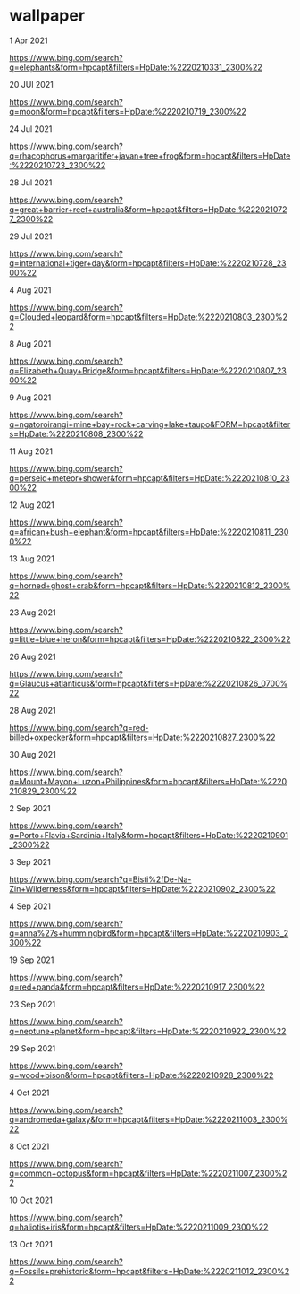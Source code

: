 # wallpaper

1 Apr 2021

https://www.bing.com/search?q=elephants&form=hpcapt&filters=HpDate:%2220210331_2300%22

20 JUl 2021

https://www.bing.com/search?q=moon&form=hpcapt&filters=HpDate:%2220210719_2300%22

24 Jul 2021

https://www.bing.com/search?q=rhacophorus+margaritifer+javan+tree+frog&form=hpcapt&filters=HpDate:%2220210723_2300%22

28 Jul 2021

https://www.bing.com/search?q=great+barrier+reef+australia&form=hpcapt&filters=HpDate:%2220210727_2300%22

29 Jul 2021

https://www.bing.com/search?q=international+tiger+day&form=hpcapt&filters=HpDate:%2220210728_2300%22

4 Aug 2021

https://www.bing.com/search?q=Clouded+leopard&form=hpcapt&filters=HpDate:%2220210803_2300%22

8 Aug 2021

https://www.bing.com/search?q=Elizabeth+Quay+Bridge&form=hpcapt&filters=HpDate:%2220210807_2300%22

9 Aug 2021

https://www.bing.com/search?q=ngatoroirangi+mine+bay+rock+carving+lake+taupo&FORM=hpcapt&filters=HpDate:%2220210808_2300%22

11 Aug 2021

https://www.bing.com/search?q=perseid+meteor+shower&form=hpcapt&filters=HpDate:%2220210810_2300%22

12 Aug 2021

https://www.bing.com/search?q=african+bush+elephant&form=hpcapt&filters=HpDate:%2220210811_2300%22

13 Aug 2021

https://www.bing.com/search?q=horned+ghost+crab&form=hpcapt&filters=HpDate:%2220210812_2300%22

23 Aug 2021

https://www.bing.com/search?q=little+blue+heron&form=hpcapt&filters=HpDate:%2220210822_2300%22

26 Aug 2021

https://www.bing.com/search?q=Glaucus+atlanticus&form=hpcapt&filters=HpDate:%2220210826_0700%22

28 Aug 2021

https://www.bing.com/search?q=red-billed+oxpecker&form=hpcapt&filters=HpDate:%2220210827_2300%22

30 Aug 2021

https://www.bing.com/search?q=Mount+Mayon+Luzon+Philippines&form=hpcapt&filters=HpDate:%2220210829_2300%22

2 Sep 2021

https://www.bing.com/search?q=Porto+Flavia+Sardinia+Italy&form=hpcapt&filters=HpDate:%2220210901_2300%22

3 Sep 2021

https://www.bing.com/search?q=Bisti%2fDe-Na-Zin+Wilderness&form=hpcapt&filters=HpDate:%2220210902_2300%22

4 Sep 2021

https://www.bing.com/search?q=anna%27s+hummingbird&form=hpcapt&filters=HpDate:%2220210903_2300%22

19 Sep 2021

https://www.bing.com/search?q=red+panda&form=hpcapt&filters=HpDate:%2220210917_2300%22

23 Sep 2021

https://www.bing.com/search?q=neptune+planet&form=hpcapt&filters=HpDate:%2220210922_2300%22

29 Sep 2021

https://www.bing.com/search?q=wood+bison&form=hpcapt&filters=HpDate:%2220210928_2300%22

4 Oct 2021

https://www.bing.com/search?q=andromeda+galaxy&form=hpcapt&filters=HpDate:%2220211003_2300%22

8 Oct 2021

https://www.bing.com/search?q=common+octopus&form=hpcapt&filters=HpDate:%2220211007_2300%22

10 Oct 2021

https://www.bing.com/search?q=haliotis+iris&form=hpcapt&filters=HpDate:%2220211009_2300%22

13 Oct 2021

https://www.bing.com/search?q=Fossils+prehistoric&form=hpcapt&filters=HpDate:%2220211012_2300%22
